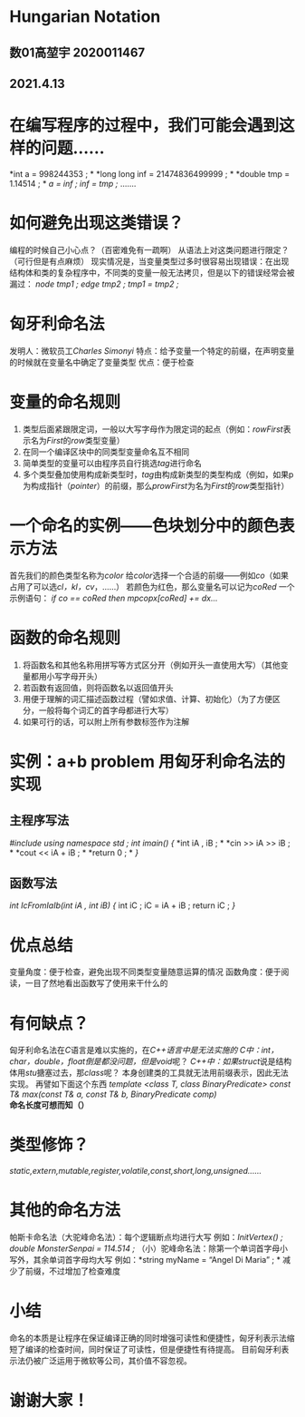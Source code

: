 # Hungarian Notation
## 数01高堃宇 2020011467
## 2021.4.13
# 在编写程序的过程中，我们可能会遇到这样的问题……
*int a = 998244353 ; *
*long long inf = 21474836499999 ; *
*double tmp = 1.14514 ; *
*a = inf ;* 
*inf = tmp ;* 
.......
# 如何避免出现这类错误？
编程的时候自己小心点？（百密难免有一疏啊）
从语法上对这类问题进行限定？（可行但是有点麻烦）
现实情况是，当变量类型过多时很容易出现错误：在出现结构体和类的复杂程序中，不同类的变量一般无法拷贝，但是以下的错误经常会被漏过：
*node tmp1 ; edge tmp2 ; tmp1 = tmp2 ;*
# 匈牙利命名法
发明人：微软员工*Charles Simonyi*
特点：给予变量一个特定的前缀，在声明变量的时候就在变量名中确定了变量类型
优点：便于检查
# 变量的命名规则
1. 类型后面紧跟限定词，一般以大写字母作为限定词的起点（例如：*rowFirst*表示名为*First*的*row*类型变量）
2. 在同一个编译区块中的同类型变量命名互不相同
3. 简单类型的变量可以由程序员自行挑选*tag*进行命名
4. 多个类型叠加使用构成新类型时，*tag*由构成新类型的类型构成（例如，如果p为构成指针（*pointer*）的前缀，那么*prowFirst*为名为*First*的*row*类型指针）
# 一个命名的实例——色块划分中的颜色表示方法
首先我们的颜色类型名称为*color*
给*color*选择一个合适的前缀——例如*co*（如果占用了可以选*cl，kl，cv*，……）
若颜色为红色，那么变量名可以记为*coRed*
一个示例语句：
*if co == coRed then mpcopx[coRed] += dx...*
# 函数的命名规则
1. 将函数名和其他名称用拼写等方式区分开（例如开头一直使用大写）（其他变量都用小写字母开头）
2. 若函数有返回值，则将函数名以返回值开头
3. 用便于理解的词汇描述函数过程（譬如求值、计算、初始化）（为了方便区分，一般将每个词汇的首字母都进行大写）
4. 如果可行的话，可以附上所有参数标签作为注解
# 实例：a+b problem 用匈牙利命名法的实现
## 主程序写法
*#include<iostream>*
*using namespace std ;*
*int imain()*
*{*
*int iA , iB ; *
*cin >> iA >> iB ; *
*cout << iA + iB ; *
*return 0 ; *
*}*
## 函数写法
*int IcFromIaIb(int iA , int iB)*
*{*
	int iC ; 
	iC = iA + iB ; 
	return iC ; 
*}*
# 优点总结
变量角度：便于检查，避免出现不同类型变量随意运算的情况
函数角度：便于阅读，一目了然地看出函数写了使用来干什么的
# 有何缺点？
匈牙利命名法在*C*语言是难以实施的，在*C++*语言中是无法实施的
*C*中：*int，char，double，float*倒是都没问题，但是*void*呢？
*C++*中：如果*struct*说是结构体用*stu*搪塞过去，那*class*呢？
本身创建类的工具就无法用前缀表示，因此无法实现。
再譬如下面这个东西
*template <class T, class BinaryPredicate>*
*const T& max(const T& a, const T& b, BinaryPredicate comp)*
**命名长度可想而知（）**
# 类型修饰？
*static,extern,mutable,register,volatile,const,short,long,unsigned......*
# 其他的命名方法
帕斯卡命名法（大驼峰命名法）：每个逻辑断点均进行大写
例如：*InitVertex() ; double MonsterSenpai = 114.514 ;* 
（小）驼峰命名法：除第一个单词首字母小写外，其余单词首字母均大写
例如：*string myName = “Angel Di Maria” ; *
减少了前缀，不过增加了检查难度
# 小结
命名的本质是让程序在保证编译正确的同时增强可读性和便捷性，匈牙利表示法缩短了编译的检查时间，同时保证了可读性，但是便捷性有待提高。
目前匈牙利表示法仍被广泛运用于微软等公司，其价值不容忽视。
# 谢谢大家！
